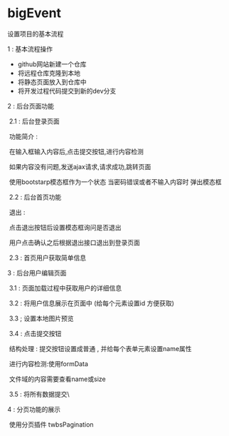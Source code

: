 # bigEvent

设置项目的基本流程

1 : 基本流程操作

- github网站新建一个仓库
- 将远程仓库克隆到本地
- 将静态页面放入到仓库中
- 将开发过程代码提交到新的dev分支

2 : 后台页面功能

​	2.1 : 后台登录页面

​		功能简介 : 

​			在输入框输入内容后,点击提交按钮,进行内容检测

​			如果内容没有问题,发送ajax请求,请求成功,跳转页面

​			使用bootstarp模态框作为一个状态 当密码错误或者不输入内容时 弹出模态框

​	2.2 : 后台首页功能

​		退出 : 

​			点击退出按钮后设置模态框询问是否退出

​			用户点击确认之后根据退出接口退出到登录页面

​	2.3 : 首页用户获取简单信息

3 : 后台用户编辑页面

​	3.1 : 页面加载过程中获取用户的详细信息

​	3.2 : 将用户信息展示在页面中 (给每个元素设置id 方便获取)

​	3.3 ; 设置本地图片预览

​	3.4 : 点击提交按钮

​		结构处理 : 提交按钮设置成普通 , 并给每个表单元素设置name属性

​		进行内容检测:使用formData

​			文件域的内容需要查看name或size 

​	3.5 : 将所有数据提交\

4 : 分页功能的展示

​	使用分页插件  twbsPagination

​	



<u></u>		